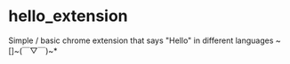 # hello_extension

Simple / basic chrome extension that says "Hello" in different languages ~ []\~(￣▽￣)\~*
